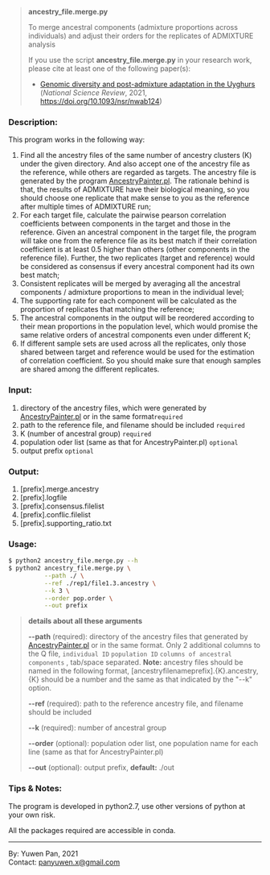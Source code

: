 > **ancestry_file.merge.py**
>
> To merge ancestral components (admixture proportions across individuals) and adjust their orders for the replicates of ADMIXTURE analysis
>
> If you use the script **ancestry_file.merge.py** in your research work, please cite at least one of the following paper(s):
>
>- [Genomic diversity and post-admixture adaptation in the Uyghurs](https://academic.oup.com/nsr/advance-article/doi/10.1093/nsr/nwab124/6368880) (*National Science Review*, 2021, https://doi.org/10.1093/nsr/nwab124)

### Description: 

This program works in the following way: 

1. Find all the ancestry files of the same number of ancestry clusters (K) under the given directory. And also accept one of the ancestry file as the reference, while others are regarded as targets. The ancestry file is generated by the program [AncestryPainter.pl](https://github.com/Shuhua-Group/AncestryPainter). The rationale behind is that, the results of ADMIXTURE have their biological meaning, so you should choose one replicate that make sense to you as the reference after multiple times of ADMIXTURE run;
2. For each target file, calculate the pairwise pearson correlation coefficients between components in the target and those in the reference. Given an ancestral component in the target file, the program will take one from the reference file as its best match if their correlation coefficient is at least 0.5 higher than others (other components in the reference file). Further, the two replicates (target and reference) would be considered as consensus if every ancestral component had its own best match; 
3. Consistent replicates will be merged by averaging all the ancestral components / admixture proportions to mean in the individual level;
4. The supporting rate for each component will be calculated as the proportion of replicates that matching the reference;
5. The ancestral components in the output will be reordered according to their mean proportions in the population level, which would promise the same relative orders of ancestral components even under different K;
6. If different sample sets are used across all the replicates, only those shared between target and reference would be used for the estimation of correlation coefficient. So you should make sure that enough samples are shared among the different replicates. 

### Input:

1. directory of  the ancestry files, which were generated by [AncestryPainter.pl](https://github.com/Shuhua-Group/AncestryPainter) or in the same format`required` 
2. path to the reference file, and filename should be included `required` 
3. K (number of ancestral group) `required` 
4. population oder list (same as that for AncestryPainter.pl) `optional`
5. output prefix `optional`

### Output:

1. [prefix].merge.ancestry
2. [prefix].logfile
3. [prefix].consensus.filelist
4. [prefix].conflic.filelist
5. [prefix].supporting_ratio.txt

### Usage:

``` bash
$ python2 ancestry_file.merge.py --h
$ python2 ancestry_file.merge.py \
          --path ./ \
          --ref ./rep1/file1.3.ancestry \
          --k 3 \
          --order pop.order \
          --out prefix
```

> **details about all these arguments** 
>
> **--path** (required): directory of  the ancestry files that generated by [AncestryPainter.pl](https://github.com/Shuhua-Group/AncestryPainter) or in the same format. Only 2 additional columns to the Q file, `individual ID` `population ID` `columns of ancestral components` , tab/space separated. **Note:** ancestry files should be named in the following format, [ancestryfilenameprefix].{K}.ancestry, {K} should be a number and the same as that indicated by the "--k" option. 
>
> **--ref** (required): path to the reference ancestry file, and filename should be included
>
> **--k** (required): number of ancestral group
>
> **--order** (optional): population oder list, one population name for each line (same as that for AncestryPainter.pl)
>
> **--out** (optional): output prefix, **default:** ./out

### Tips & Notes:

The program is developed in python2.7, use other versions of python at your own risk. 

All the packages required are accessible in conda. 

---

By: Yuwen Pan, 2021  
Contact: panyuwen.x@gmail.com

